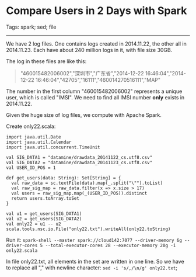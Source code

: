 # Compare Users in 2 Days with Spark
Tags: spark; sed; file

------

We have 2 log files. One contains logs created in 2014.11.22, the other all in 2014.11.23.
Each have about 240 million logs in it, with file size 30GB.

The log in these files are like this:

> "460015482006002","深圳市","广东省","2014-12-22  16:46:04","2014-12-22  16:46:04","42705","16111","460014270516111","MAP"

The number in the first column "460015482006002" represents a unique user, which is called "IMSI".
We need to find all IMSI number **only** exists in 2014.11.22.

Given the huge size of log files, we compute with Apache Spark.

Create only22.scala:

    import java.util.Date
    import java.util.Calendar
    import java.util.concurrent.TimeUnit

    val SIG_DATA1 = "datamine/drawdata_20141122_cs.utf8.csv"
    val SIG_DATA2 = "datamine/drawdata_20141123_cs.utf8.csv"
    val USER_ID_POS = 1

    def get_users(data: String): Set[String] = {
      val raw_data = sc.textFile(data).map(_.split("\"").toList)
      val raw_sig_map = raw_data.filter(x => x.size > 17)
      val users = raw_sig_map.map(_(USER_ID_POS)).distinct
      return users.toArray.toSet
    }

    val u1 = get_users(SIG_DATA1)
    val u2 = get_users(SIG_DATA2)
    val only22 = u1 -- u2
    scala.tools.nsc.io.File("only22.txt").writeAll(only22.toString)

Run it: `spark-shell --master spark://cloud142:7077 --driver-memory 6g --driver-cores 5 --total-executor-cores 28 --executor-memory 20g -i only22.scala`

In file only22.txt, all elements in the set are written in one line.
So we have to replace all "," with newline character: `sed -i 's/,/\n/g' only22.txt`;
